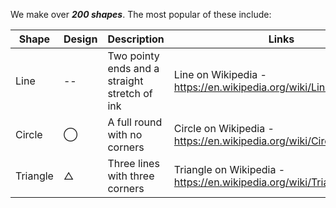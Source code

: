 We make over ***200 shapes***. The most popular of these include:

Shape | Design | Description | Links
----- | ------ | ----------- | -----
Line  | -- |  Two pointy ends and a straight stretch of ink | Line on Wikipedia - https://en.wikipedia.org/wiki/Line_(geometry)
Circle | &#8413; | A full round with no corners | Circle on Wikipedia - https://en.wikipedia.org/wiki/Circle
Triangle |  &#9651; | Three lines with three corners |  Triangle on Wikipedia - https://en.wikipedia.org/wiki/Triangle
